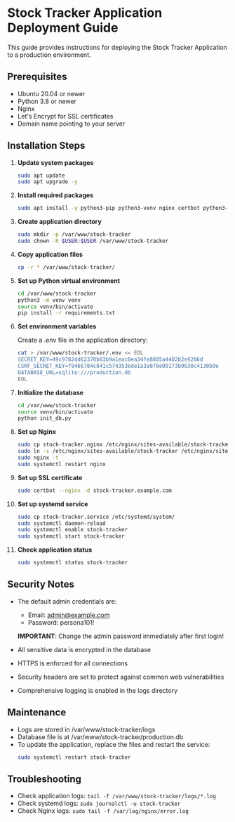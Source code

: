 # Stock Tracker Application Deployment Guide

This guide provides instructions for deploying the Stock Tracker Application to a production environment.

## Prerequisites

- Ubuntu 20.04 or newer
- Python 3.8 or newer
- Nginx
- Let's Encrypt for SSL certificates
- Domain name pointing to your server

## Installation Steps

1. **Update system packages**

   ```bash
   sudo apt update
   sudo apt upgrade -y
   ```

2. **Install required packages**

   ```bash
   sudo apt install -y python3-pip python3-venv nginx certbot python3-certbot-nginx
   ```

3. **Create application directory**

   ```bash
   sudo mkdir -p /var/www/stock-tracker
   sudo chown -R $USER:$USER /var/www/stock-tracker
   ```

4. **Copy application files**

   ```bash
   cp -r * /var/www/stock-tracker/
   ```

5. **Set up Python virtual environment**

   ```bash
   cd /var/www/stock-tracker
   python3 -m venv venv
   source venv/bin/activate
   pip install -r requirements.txt
   ```

6. **Set environment variables**

   Create a .env file in the application directory:

   ```bash
   cat > /var/www/stock-tracker/.env << EOL
   SECRET_KEY=49c9782dd62370b83b9a1eac0ea34fe8805a4402b2e9206d
   CSRF_SECRET_KEY=f9466784c841c574353ede1a3a078e09173b9630c4130b9e
   DATABASE_URL=sqlite:///production.db
   EOL
   ```

7. **Initialize the database**

   ```bash
   cd /var/www/stock-tracker
   source venv/bin/activate
   python init_db.py
   ```

8. **Set up Nginx**

   ```bash
   sudo cp stock-tracker.nginx /etc/nginx/sites-available/stock-tracker
   sudo ln -s /etc/nginx/sites-available/stock-tracker /etc/nginx/sites-enabled/
   sudo nginx -t
   sudo systemctl restart nginx
   ```

9. **Set up SSL certificate**

   ```bash
   sudo certbot --nginx -d stock-tracker.example.com
   ```

10. **Set up systemd service**

    ```bash
    sudo cp stock-tracker.service /etc/systemd/system/
    sudo systemctl daemon-reload
    sudo systemctl enable stock-tracker
    sudo systemctl start stock-tracker
    ```

11. **Check application status**

    ```bash
    sudo systemctl status stock-tracker
    ```

## Security Notes

- The default admin credentials are:
  - Email: admin@example.com
  - Password: persona101!
  
  **IMPORTANT**: Change the admin password immediately after first login!

- All sensitive data is encrypted in the database
- HTTPS is enforced for all connections
- Security headers are set to protect against common web vulnerabilities
- Comprehensive logging is enabled in the logs directory

## Maintenance

- Logs are stored in /var/www/stock-tracker/logs
- Database file is at /var/www/stock-tracker/production.db
- To update the application, replace the files and restart the service:
  ```bash
  sudo systemctl restart stock-tracker
  ```

## Troubleshooting

- Check application logs: `tail -f /var/www/stock-tracker/logs/*.log`
- Check systemd logs: `sudo journalctl -u stock-tracker`
- Check Nginx logs: `sudo tail -f /var/log/nginx/error.log`
